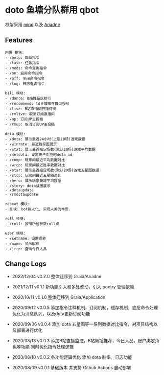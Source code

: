 # doto 鱼塘分队群用 qbot

框架采用 [mirai](https://github.com/mamoe/mirai) 以及 [Ariadne](https://github.com/GraiaProject/Ariadne)

## Features

```text
内置 模块:
- /help: 帮助指令
- /task: 任务指令
- /mods: 命令查询指令
- /on: 启用命令指令
- /off: 关闭命令指令
- /log: 日志查询指令

bili 模块:
- /dance: B站舞蹈区排行
- /recommend: td金牌推荐舞见视频
- /live: B站直播间开播订阅
- /rmlive: 取消订阅直播间
- /up: 订阅UP主投稿
- /rmup: 取消订阅UP主投稿

dota 模块:
- /dota: 展示最近24小时(上限10场)游戏数据
- /winrate: 最近胜率图展示
- /stat: 展示最近指定场数(默认20场)游戏平均数据
- /setdota: 设置用户对应的dota id
- /comp: 玩家间最近平均数据对比
- /wrcp: 玩家间最近胜率数据对比
- /star: 展示最近指定场数(默认20场)游戏五星图数据
- /stcp: 玩家间最近五星图对比
- /hero: 展示玩家英雄平均数据
- /story: dota战报展示
- /dotaupdate
- /rmdotaupdate

repeat 模块:
- 复读: bot拟人化, 实现人类的本质.

roll 模块:
- /roll: 按照所给参数roll点

user 模块:
- /setname: 设置昵称
- /name: 显示昵称
- /jrrp: 查询今日人品
```

## Change Logs

- 2022/12/04 v0.2.0
  整体迁移到 Graia/Ariadne

- 2021/12/11 v0.1.1
  新功能引入和多处改动，引入 poetry 管理依赖

- 2020/10/11 v0.1.0
  整体迁移到 Graia/Application

- 2020/09/12 v0.0.5
  添加指令注释机制，订阅机制，缓存机制，底层命令处理优化为消息队列，以及dota更新订阅功能

- 2020/09/06 v0.0.4
  添加 dota 五星图等一系列数据对比指令，对项目结构以及部署进行优化

- 2020/08/13 v0.0.3
  添加B站直播监控，B站舞蹈推荐，今日人品，账户绑定角色等功能 同时优化指令处理逻辑

- 2020/08/10 v0.0.2
  各功能逻辑优化 添加 dota 胜率，日志功能

- 2020/08/09 v0.0.1
  基础版本 并支持 Github Actions 自动部署

